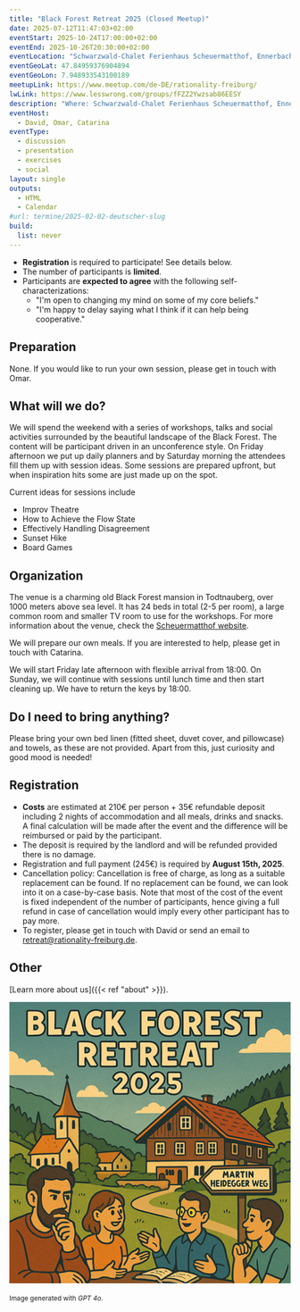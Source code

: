 ```yaml
---
title: "Black Forest Retreat 2025 (Closed Meetup)"
date: 2025-07-12T11:47:03+02:00
eventStart: 2025-10-24T17:00:00+02:00
eventEnd: 2025-10-26T20:30:00+02:00
eventLocation: "Schwarzwald-Chalet Ferienhaus Scheuermatthof, Ennerbachstraße 38, 79674 Todtnauberg"
eventGeoLat: 47.84959376904894 
eventGeoLon: 7.948933543100189
meetupLink: https://www.meetup.com/de-DE/rationality-freiburg/
lwLink: https://www.lesswrong.com/groups/fFZZ2Ywzsab86EESY
description: "Where: Schwarzwald-Chalet Ferienhaus Scheuermatthof, Ennerbachstraße 38, 79674 Todtnauberg. When: Friday, October 24th at 18:00 until Sunday, October 26th at 18:00 hours CEST."
eventHost:
  - David, Omar, Catarina
eventType:
  - discussion
  - presentation
  - exercises
  - social
layout: single
outputs:
  - HTML
  - Calendar
#url: termine/2025-02-02-deutscher-slug
build:
  list: never
---
```


* **Registration** is required to participate! See details below. 
* The number of participants is **limited**.
* Participants are **expected to agree** with the following
  self-characterizations:
  * "I'm open to changing my mind on some of my core beliefs."
  * "I'm happy to delay saying what I think if it can help being cooperative."

## Preparation

None. If you would like to run your own session, please get in touch with Omar. 

## What will we do?

We will spend the weekend with a series of workshops, talks and social activities surrounded by the beautiful landscape of the Black Forest. The content will be participant driven in an unconference style. On Friday afternoon we put up daily planners and by Saturday morning the attendees fill them up with session ideas. Some sessions are prepared upfront, but when inspiration hits some are just made up on the spot.

Current ideas for sessions include
* Improv Theatre
* How to Achieve the Flow State
* Effectively Handling Disagreement
* Sunset Hike
* Board Games

## Organization

The venue is a charming old Black Forest mansion in Todtnauberg, over 1000 meters above sea level. It has 24 beds in total (2-5 per room), a large common room and smaller TV room to use for the workshops. For more information about the venue, check the [Scheuermatthof website](https://ferienhaus-schwarzwald-todtnauberg.de/).

We will prepare our own meals. If you are interested to help, please get in touch with Catarina. 

We will start Friday late afternoon with flexible arrival from 18:00. On Sunday, we will continue with sessions until lunch time and then start cleaning up. We have to return the keys by 18:00. 

## Do I need to bring anything?
Please bring your own bed linen (fitted sheet, duvet cover, and pillowcase) and towels, as these are not provided. Apart from this, just curiosity and good mood is needed!

## Registration
* **Costs** are estimated at 210€ per person + 35€ refundable deposit including 2 nights of accommodation and all meals, drinks and snacks. A final calculation will be made after the event and the difference will be reimbursed or paid by the participant. 
* The deposit is required by the landlord and will be refunded provided there is no damage. 
* Registration and full payment (245€) is required by **August 15th, 2025**. 
* Cancellation policy: Cancellation is free of charge, as long as a suitable replacement can be found. If no replacement can be found, we can look into it on a case-by-case basis. Note that most of the cost of the event is fixed independent of the number of participants, hence giving a full refund in case of cancellation would imply every other participant has to pay more. 
* To register, please get in touch with David or send an email to [retreat@rationality-freiburg.de](mailto:retreat@rationality-freiburg.de). 


## Other

[Learn more about us]({{< ref "about" >}}).

![Rationality Black Forest Retreat](cover.png "Rationality Black Forest Retreat")

<small>Image generated with _GPT 4o_.</small>